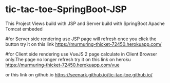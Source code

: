 # tic-tac-toe-SpringBoot-JSP
This Project Views build with JSP and Server build with SpringBoot Apache Tomcat embeded

#for Server side rendering use JSP page will refresh once you click the button
 try it on this link
 https://murmuring-thicket-72450.herokuapp.com/
 
 #for Client side rendering use VueJS 2 page calculate in Client Browser only.The page no longer refresh
 try it on this link on heroku
 https://murmuring-thicket-72450.herokuapp.com/vue
 
 or this link on github.io
 https://seenark.github.io/tic-tac-toe.github.io/
 
 

